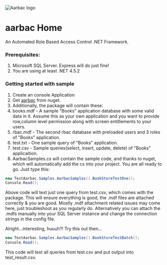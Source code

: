 ![Aarbac logo](https://github.com/eyedia/aarbac/blob/master/Eyedia.Aarbac.Framework/Graphics/rbac_128.png)

# aarbac Home
An Automated Role Based Access Control .NET Framework.

### Prerequisites:
1. Microsoft SQL Server. Express will do just fine!
2. You are using at least .NET 4.5.2

### Getting started with sample
1. Create an console Application
2. Get [aarbac](https://www.nuget.org/packages/aarbac.NET/) from nuget.
3. Additionally, the package will contain these:
  1. books.mdf - A sample "Books" application database with some valid data in it. Assume this as your own application and you want to provide row,column level permission along with screen entitlements to your users.
  2. rbac.mdf - The second rbac database with preloaded users and 3 roles of "Books" application.
  3. test.txt - One sample query of "Books" application.
  3. test.csv - Sample queries(select, insert, update, delete) of "Books" applicaition.
  4. AarbacSamples.cs will contain the sample code, and thanks to nuget, which will automatically add the cs into your project. You are all ready to go. Just type this:
```cs
new TestAarbac.Samples.AarbacSamples().BookStoreTestOne();
Console.Read();
```
Above code will test just one query from test.csv, which comes with the package. This will ensure everything is good, the .mdf files are attached correctly & you are good. Mostly .mdf attachment related issues may come here, just troubleshoot as you regularly do. Alternatively you can attach the .mdfs manually into your SQL Server instance and change the connection strings in the config file.

Alright...interesting, huuuh?! Try this out then...
```cs
new TestAarbac.Samples.AarbacSamples().BookStoreTestBatch();
Console.Read();
```
This code will test all queries from test.csv and put output into test_result.csv.

